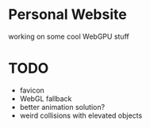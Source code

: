 # Personal Website

working on some cool WebGPU stuff

# TODO
- favicon
- WebGL fallback
- better animation solution?
- weird collisions with elevated objects